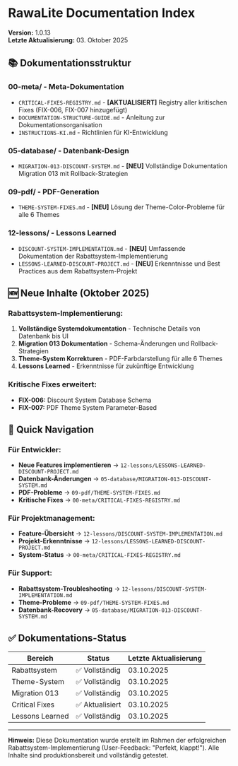 # RawaLite Documentation Index

**Version:** 1.0.13  
**Letzte Aktualisierung:** 03. Oktober 2025

## 📚 Dokumentationsstruktur

### 00-meta/ - Meta-Dokumentation
- `CRITICAL-FIXES-REGISTRY.md` - **[AKTUALISIERT]** Registry aller kritischen Fixes (FIX-006, FIX-007 hinzugefügt)
- `DOCUMENTATION-STRUCTURE-GUIDE.md` - Anleitung zur Dokumentationsorganisation
- `INSTRUCTIONS-KI.md` - Richtlinien für KI-Entwicklung

### 05-database/ - Datenbank-Design
- `MIGRATION-013-DISCOUNT-SYSTEM.md` - **[NEU]** Vollständige Dokumentation Migration 013 mit Rollback-Strategien

### 09-pdf/ - PDF-Generation
- `THEME-SYSTEM-FIXES.md` - **[NEU]** Lösung der Theme-Color-Probleme für alle 6 Themes

### 12-lessons/ - Lessons Learned
- `DISCOUNT-SYSTEM-IMPLEMENTATION.md` - **[NEU]** Umfassende Dokumentation der Rabattsystem-Implementierung
- `LESSONS-LEARNED-DISCOUNT-PROJECT.md` - **[NEU]** Erkenntnisse und Best Practices aus dem Rabattsystem-Projekt

## 🆕 Neue Inhalte (Oktober 2025)

### Rabattsystem-Implementierung:
1. **Vollständige Systemdokumentation** - Technische Details von Datenbank bis UI
2. **Migration 013 Dokumentation** - Schema-Änderungen und Rollback-Strategien  
3. **Theme-System Korrekturen** - PDF-Farbdarstellung für alle 6 Themes
4. **Lessons Learned** - Erkenntnisse für zukünftige Entwicklung

### Kritische Fixes erweitert:
- **FIX-006:** Discount System Database Schema
- **FIX-007:** PDF Theme System Parameter-Based

## 🔗 Quick Navigation

### Für Entwickler:
- **Neue Features implementieren** → `12-lessons/LESSONS-LEARNED-DISCOUNT-PROJECT.md`
- **Datenbank-Änderungen** → `05-database/MIGRATION-013-DISCOUNT-SYSTEM.md`
- **PDF-Probleme** → `09-pdf/THEME-SYSTEM-FIXES.md`
- **Kritische Fixes** → `00-meta/CRITICAL-FIXES-REGISTRY.md`

### Für Projektmanagement:
- **Feature-Übersicht** → `12-lessons/DISCOUNT-SYSTEM-IMPLEMENTATION.md`
- **Projekt-Erkenntnisse** → `12-lessons/LESSONS-LEARNED-DISCOUNT-PROJECT.md`
- **System-Status** → `00-meta/CRITICAL-FIXES-REGISTRY.md`

### Für Support:
- **Rabattsystem-Troubleshooting** → `12-lessons/DISCOUNT-SYSTEM-IMPLEMENTATION.md`
- **Theme-Probleme** → `09-pdf/THEME-SYSTEM-FIXES.md`
- **Datenbank-Recovery** → `05-database/MIGRATION-013-DISCOUNT-SYSTEM.md`

## ✅ Dokumentations-Status

| Bereich | Status | Letzte Aktualisierung |
|---------|--------|---------------------|
| Rabattsystem | ✅ Vollständig | 03.10.2025 |
| Theme-System | ✅ Vollständig | 03.10.2025 |
| Migration 013 | ✅ Vollständig | 03.10.2025 |
| Critical Fixes | ✅ Aktualisiert | 03.10.2025 |
| Lessons Learned | ✅ Vollständig | 03.10.2025 |

---

**Hinweis:** Diese Dokumentation wurde erstellt im Rahmen der erfolgreichen Rabattsystem-Implementierung (User-Feedback: "Perfekt, klappt!"). Alle Inhalte sind produktionsbereit und vollständig getestet.